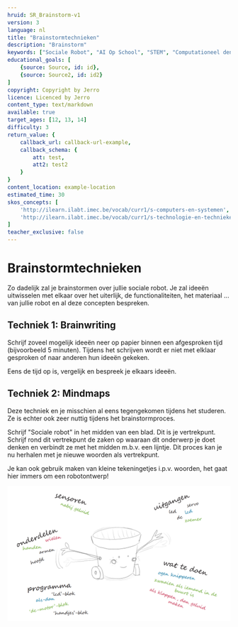 ```yaml
---
hruid: SR_Brainstorm-v1
version: 3
language: nl
title: "Brainstormtechnieken"
description: "Brainstorm"
keywords: ["Sociale Robot", "AI Op School", "STEM", "Computationeel denken", "Grafisch programmeren"]
educational_goals: [
    {source: Source, id: id}, 
    {source: Source2, id: id2}
]
copyright: Copyright by Jerro
licence: Licenced by Jerro
content_type: text/markdown
available: true
target_ages: [12, 13, 14]
difficulty: 3
return_value: {
    callback_url: callback-url-example,
    callback_schema: {
        att: test,
        att2: test2
    }
}
content_location: example-location
estimated_time: 30
skos_concepts: [
    'http://ilearn.ilabt.imec.be/vocab/curr1/s-computers-en-systemen', 
    'http://ilearn.ilabt.imec.be/vocab/curr1/s-technologie-en-technieken'
]
teacher_exclusive: false
---
```


# Brainstormtechnieken
Zo dadelijk zal je brainstormen over jullie sociale robot. Je zal ideeën uitwisselen met elkaar over het uiterlijk, de functionaliteiten, het materiaal ... van jullie robot en al deze concepten bespreken.

## Techniek 1: Brainwriting
Schrijf zoveel mogelijk ideeën neer op papier binnen een afgesproken tijd (bijvoorbeeld 5 minuten). Tijdens het schrijven wordt er niet met elklaar gesproken of naar anderen hun ideeën gekeken.  

Eens de tijd op is, vergelijk en bespreek je elkaars ideeën.  

## Techniek 2: Mindmaps
Deze techniek en je misschien al eens tegengekomen tijdens het studeren. Ze is echter ook zeer nuttig tijdens het brainstormproces.

Schrijf "Sociale robot" in het midden van een blad. Dit is je vertrekpunt. Schrijf rond dit vertrekpunt de zaken op waaraan dit onderwerp je doet denken en verbindt ze met het midden m.b.v. een lijntje. Dit proces kan je nu herhalen met je nieuwe woorden als vertrekpunt.

Je kan ook gebruik maken van kleine tekeningetjes i.p.v. woorden, het gaat hier immers om een robotontwerp!  

![](embed/brainstorm.png "Brainstorm")

